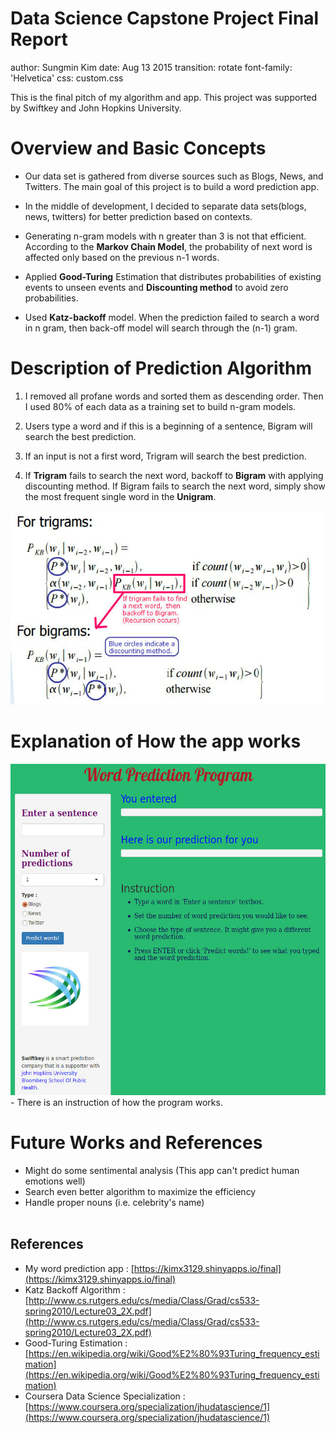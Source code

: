 
Data Science Capstone Project Final Report
========================================================
author: Sungmin Kim
date: Aug 13 2015
transition: rotate
font-family: 'Helvetica'
css: custom.css


This is the final pitch of my algorithm and app. This project was supported by Swiftkey and John Hopkins University.


Overview and Basic Concepts
======================================================= 

- Our data set is gathered from diverse sources such as Blogs, News, and Twitters. The main goal of this project is to build a word prediction app. 

- In the middle of development, I decided to separate data sets(blogs, news, twitters) for better prediction based on contexts. 

- Generating n-gram models with n greater than 3 is not that efficient. According to the **Markov Chain Model**, the probability of next word is affected only based on the previous n-1 words.

- Applied **Good-Turing** Estimation that distributes probabilities of existing events to unseen events and **Discounting method** to avoid zero probabilities.  

- Used **Katz-backoff** model. When the prediction failed to search a word in n gram, then back-off model will search through the (n-1) gram.

Description of Prediction Algorithm
========================================================

<style>


.reveal h3 { 
  font-size: 50px;
  color: blue;
}


.reveal .slides section .slideContent h2 {
   font-size: 25px;
   font-weight: bold;
   color: black;
}


.reveal ul, 
.reveal ol {
    font-size: 25px;
    color: black;
    list-style-type: square;
}

</style>

1. I removed all profane words and sorted them as descending order. Then I used 80% of each data as a training set to build n-gram models. 

2. Users type a word and if this is a beginning of a sentence, Bigram will search the best prediction. 

3. If an input is not a first word, Trigram will search the best prediction. 

4. If <b>Trigram</b> fails to search the next word, backoff to <b>Bigram</b> with applying discounting method. If Bigram fails to search the next word, simply show the most frequent single word in the <b>Unigram</b>.

 <img src="katzz.jpg" height="310px" width="780px" />


Explanation of How the app works
=======================================================
<style>

/* slide titles */
.reveal h3 { 
  font-size: 50px;
  color: blue;
}


/* heading for slides with two hashes ## */
.reveal .slides section .slideContent h2 {
   font-size: 25px;
   font-weight: bold;
   color: black;
}

/* ordered and unordered list styles */
.reveal ul, 
.reveal ol {
    font-size: 25px;
    color: black;
    list-style-type: square;
}


</style>

<img src="instruction.jpg" height="530px" width="940px" /> 
- There is an instruction of how the program works. 


Future Works and References
========================================================
<style>

/* slide titles */
.reveal h3 { 
  font-size: 50px;
  color: blue;
}


/* heading for slides with two hashes ## */
.reveal .slides section .slideContent h2 {
   font-size: 45px;
   font-weight: bold;
   color: green;
}

/* ordered and unordered list styles */
.reveal ul, 
.reveal ol {
    font-size: 25px;
    color: black;
    list-style-type: square;
}


</style>

- Might do some sentimental analysis (This app can't predict human emotions well)
- Search even better algorithm to maximize the efficiency
- Handle proper nouns (i.e. celebrity's name)
<br><br>

## References
- My word prediction app : [https://kimx3129.shinyapps.io/final](https://kimx3129.shinyapps.io/final)
- Katz Backoff Algorithm : [http://www.cs.rutgers.edu/cs/media/Class/Grad/cs533-spring2010/Lecture03_2X.pdf](http://www.cs.rutgers.edu/cs/media/Class/Grad/cs533-spring2010/Lecture03_2X.pdf)
- Good-Turing Estimation : [https://en.wikipedia.org/wiki/Good%E2%80%93Turing_frequency_estimation](https://en.wikipedia.org/wiki/Good%E2%80%93Turing_frequency_estimation)
- Coursera Data Science Specialization : [https://www.coursera.org/specialization/jhudatascience/1](https://www.coursera.org/specialization/jhudatascience/1) 
